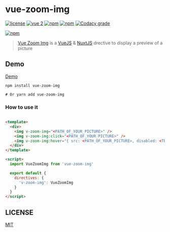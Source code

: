 # vue-zoom-img

[![license](https://img.shields.io/github/license/LouisMazel/vue-zoom-img.svg?style=flat-square)](https://github.com/LouisMazel/vue-zoom-img/blob/master/LICENSE)
[![vue 2](https://img.shields.io/badge/vue-2-42b983.svg?style=flat-square)](https://vuejs.org)
[![npm](https://img.shields.io/npm/v/vue-zoom-img.svg?style=flat-square)](https://www.npmjs.com/package/vue-zoom-img)
[![npm](https://img.shields.io/npm/dt/vue-zoom-img.svg?style=flat-square)](https://www.npmjs.com/package/vue-zoom-img)
[![Codacy grade](https://img.shields.io/codacy/grade/3d15a7c11bfe47c69a2aed93cc67cc29.svg?style=flat-square)](https://www.codacy.com/app/LouisMazel/vue-zoom-img)

[![npm](https://nodei.co/npm/vue-zoom-img.png?downloads=true&downloadRank=true&stars=true)](https://www.npmjs.com/package/vue-zoom-img)

> [Vue Zoom Img](https://louismazel.github.io/vue-zoom-img/) is a [VueJS](https://vuejs.org) & [NuxtJS](https://nuxtjs.org/) drective to display a preview of a picture

## Demo

[Demo](https://louismazel.github.io/vue-zoom-img/)

```shell
npm install vue-zoom-img

# Or yarn add vue-zoom-img
```

### How to use it

```html

<template>
  <div>
    <img v-zoom-img="<PATH_OF_YOUR_PICTURE>" />
    <img v-zoom-img:click="<PATH_OF_YOUR_PICTURE>" />
    <img v-zoom-img:hover="{ src: <PATH_OF_YOUR_PICTURE>, disabled: <TRUE_OR_FALSE>" />
  </div>
</template>

<script>
  import VueZoomImg from 'vue-zoom-img'

  export default {
    directives: {
      'v-zoom-img': VueZoomImg
    }
  }
</script>
```

## LICENSE

[MIT](LICENSE)